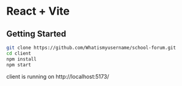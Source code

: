 # React + Vite

## Getting Started
```bash
git clone https://github.com/Whatismyusername/school-forum.git
cd client
npm install
npm start
```
client is running on http://localhost:5173/
